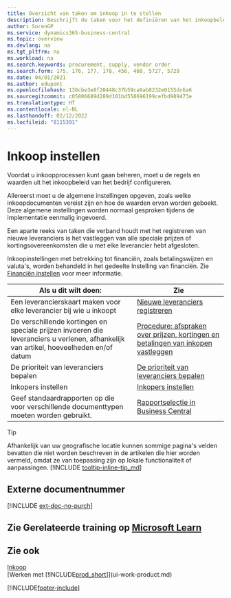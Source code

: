 ```yaml
---
title: Overzicht van taken om inkoop in te stellen
description: Beschrijft de taken voor het definiëren van het inkoopbeleid van uw bedrijf en het instellen van uw inkoopprocessen.
author: SorenGP
ms.service: dynamics365-business-central
ms.topic: overview
ms.devlang: na
ms.tgt_pltfrm: na
ms.workload: na
ms.search.keywords: procurement, supply, vendor order
ms.search.form: 175, 176, 177, 178, 456, 460, 5727, 5729
ms.date: 04/01/2021
ms.author: edupont
ms.openlocfilehash: 138cbe3e8f20448c37b59ca9ab8232e0155dc6a6
ms.sourcegitcommit: c05806689d289d101bd558696199cefbd989473e
ms.translationtype: HT
ms.contentlocale: nl-NL
ms.lasthandoff: 02/12/2022
ms.locfileid: "8115391"
---
```

# <a name="setting-up-purchasing"></a>Inkoop instellen
Voordat u inkoopprocessen kunt gaan beheren, moet u de regels en waarden uit het inkoopbeleid van het bedrijf configureren.

Allereerst moet u de algemene instellingen opgeven, zoals welke inkoopdocumenten vereist zijn en hoe de waarden ervan worden geboekt. Deze algemene instellingen worden normaal gesproken tijdens de implementatie eenmalig ingevoerd.

Een aparte reeks van taken die verband houdt met het registreren van nieuwe leveranciers is het vastleggen van alle speciale prijzen of kortingsovereenkomsten die u met elke leverancier hebt afgesloten.

Inkoopinstellingen met betrekking tot financiën, zoals betalingswijzen en valuta's, worden behandeld in het gedeelte Instelling van financiën. Zie [Financiën instellen](finance-setup-finance.md) voor meer informatie.

| Als u dit wilt doen: | Zie |
| --- | --- |
| Een leverancierskaart maken voor elke leverancier bij wie u inkoopt|[Nieuwe leveranciers registreren](purchasing-how-register-new-vendors.md) |
| De verschillende kortingen en speciale prijzen invoeren die leveranciers u verlenen, afhankelijk van artikel, hoeveelheden en/of datum |[Procedure: afspraken over prijzen, kortingen en betalingen van inkopen vastleggen](purchasing-how-record-purchase-price-discount-payment-agreements.md) |
| De prioriteit van leveranciers bepalen |[De prioriteit van leveranciers bepalen](purchasing-how-prioritize-vendors.md) |
| Inkopers instellen |[Inkopers instellen](purchasing-how-setup-purchasers.md) |
|Geef standaardrapporten op die voor verschillende documenttypen moeten worden gebruikt.|[Rapportselectie in Business Central](across-report-selections.md)|

> [!TIP]
> Afhankelijk van uw geografische locatie kunnen sommige pagina's velden bevatten die niet worden beschreven in de artikelen die hier worden vermeld, omdat ze van toepassing zijn op lokale functionaliteit of aanpassingen. [!INCLUDE [tooltip-inline-tip_md](includes/tooltip-inline-tip_md.md)]

## <a name="external-document-number"></a>Externe documentnummer

[!INCLUDE [ext-doc-no-purch](includes/ext-doc-no-purch.md)]

## <a name="see-related-training-at-microsoft-learn"></a>Zie Gerelateerde training op [Microsoft Learn](/learn/paths/trade-get-started-dynamics-365-business-central/)

## <a name="see-also"></a>Zie ook

[Inkoop](purchasing-manage-purchasing.md)  
[Werken met [!INCLUDE[prod_short](includes/prod_short.md)]](ui-work-product.md)


[!INCLUDE[footer-include](includes/footer-banner.md)]